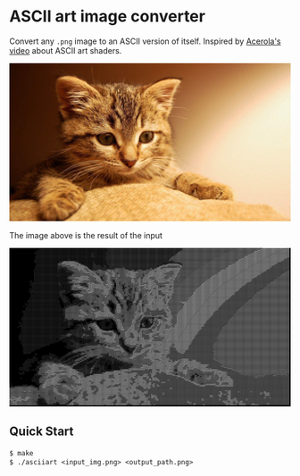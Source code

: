 # ASCII art image converter

Convert any `.png` image to an ASCII version of itself. Inspired by [Acerola's
video](https://youtu.be/gg40RWiaHRY?si=BXRhRr5xB4rvH4QU) about ASCII art
shaders.

![test_img](test_img.png)

The image above is the result of the input

![test_img_output](test_img_output.png)

## Quick Start

```console
$ make
$ ./asciiart <input_img.png> <output_path.png>
```
